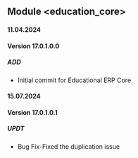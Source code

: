 ## Module <education_core>

#### 11.04.2024
#### Version 17.0.1.0.0
##### ADD
- Initial commit for Educational ERP Core

#### 15.07.2024
#### Version 17.0.1.0.1
##### UPDT
- Bug Fix-Fixed the duplication issue
